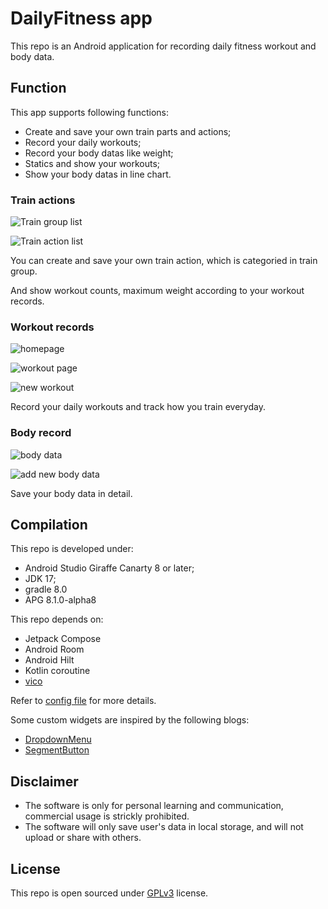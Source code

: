 # DailyFitness app

This repo is an Android application for recording daily fitness workout and body data.

## Function

This app supports following functions:

* Create and save your own train parts and actions;
* Record your daily workouts;
* Record your body datas like weight;
* Statics and show your workouts;
* Show your body datas in line chart.

### Train actions

![Train group list](./docs/images/screen_shot_train_page.webp)

![Train action list](./docs/images/screen_shot_train_list.webp)

You can create and save your own train action, which is categoried in train group.

And show workout counts, maximum weight according to your workout records.

### Workout records

![homepage](./docs/images/screen_shot_homepage.webp)

![workout page](./docs/images/screen_shot_workout_detail.webp)

![new workout](./docs/images/screen_shot_add_workout.webp)

Record your daily workouts and track how you train everyday.

### Body record

![body data](./docs/images/screen_shot_body_data.webp)

![add new body data](./docs/images/screen_shot_add_body_data.webp)

Save your body data in detail.

## Compilation

This repo is developed under:

* Android Studio Giraffe Canarty 8 or later;
* JDK 17;
* gradle 8.0
* APG 8.1.0-alpha8

This repo depends on:

* Jetpack Compose
* Android Room
* Android Hilt
* Kotlin coroutine
* [vico](https://github.com/patrykandpatrick/vico)

Refer to [config file](gradle/libs.versions.toml) for more details.

Some custom widgets are inspired by the following blogs:

* [DropdownMenu](https://proandroiddev.com/improving-the-compose-dropdownmenu-88469b1ef34)
* [SegmentButton](https://medium.com/@manojbhadane/hello-everyone-558290eb632e)

## Disclaimer

* The software is only for personal learning and communication, commercial usage is strickly prohibited.
* The software will only save user's data in local storage, and will not upload or share with others.

## License

This repo is open sourced under [GPLv3](./LICENSE) license.
